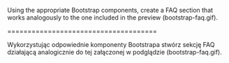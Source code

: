 

Using the appropriate Bootstrap components, create a FAQ section that works analogously to the one included in the preview (bootstrap-faq.gif).

=====================================

Wykorzystując odpowiednie komponenty Bootstrapa stwórz sekcję FAQ działającą analogicznie do tej załączonej w podglądzie (bootstrap-faq.gif).